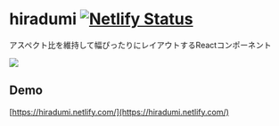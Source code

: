# hiradumi [![Netlify Status](https://api.netlify.com/api/v1/badges/9e517911-3441-4e21-bfd0-cde1de0f3f99/deploy-status)](https://app.netlify.com/sites/hiradumi/deploys)
アスペクト比を維持して幅ぴったりにレイアウトするReactコンポーネント

![](./demo.gif "")

## Demo
[https://hiradumi.netlify.com/](https://hiradumi.netlify.com/)

